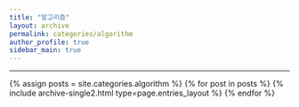 ```yaml
---
title: "알고리즘"
layout: archive
permalink: categories/algorithm
author_profile: true
sidebar_main: true
---
```


---

{% assign posts = site.categories.algorithm %}
{% for post in posts %} {% include archive-single2.html type=page.entries_layout %} {% endfor %}
